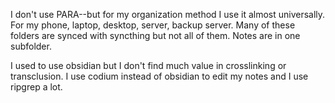 I don't use PARA--but for my organization method I use it almost universally. For my phone, laptop, desktop, server, backup server. Many of these folders are synced with syncthing but not all of them. Notes are in one subfolder.

I used to use obsidian but I don't find much value in crosslinking or transclusion. I use codium instead of obsidian to edit my notes and I use ripgrep a lot.
